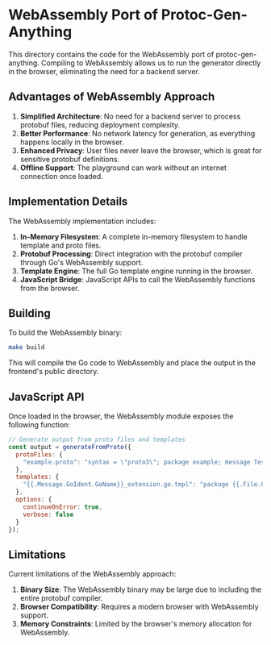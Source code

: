 # WebAssembly Port of Protoc-Gen-Anything

This directory contains the code for the WebAssembly port of protoc-gen-anything. Compiling to WebAssembly allows us to run the generator directly in the browser, eliminating the need for a backend server.

## Advantages of WebAssembly Approach

1. **Simplified Architecture**: No need for a backend server to process protobuf files, reducing deployment complexity.
2. **Better Performance**: No network latency for generation, as everything happens locally in the browser.
3. **Enhanced Privacy**: User files never leave the browser, which is great for sensitive protobuf definitions.
4. **Offline Support**: The playground can work without an internet connection once loaded.

## Implementation Details

The WebAssembly implementation includes:

1. **In-Memory Filesystem**: A complete in-memory filesystem to handle template and proto files.
2. **Protobuf Processing**: Direct integration with the protobuf compiler through Go's WebAssembly support.
3. **Template Engine**: The full Go template engine running in the browser.
4. **JavaScript Bridge**: JavaScript APIs to call the WebAssembly functions from the browser.

## Building

To build the WebAssembly binary:

```bash
make build
```

This will compile the Go code to WebAssembly and place the output in the frontend's public directory.

## JavaScript API

Once loaded in the browser, the WebAssembly module exposes the following function:

```javascript
// Generate output from proto files and templates
const output = generateFromProto({
  protoFiles: {
    "example.proto": "syntax = \"proto3\"; package example; message Test { string id = 1; }"
  },
  templates: {
    "{{.Message.GoIdent.GoName}}_extension.go.tmpl": "package {{.File.GoPackageName}}\n\nfunc (m *{{.Message.GoIdent.GoName}}) Foobar() {}"
  },
  options: {
    continueOnError: true,
    verbose: false
  }
});
```

## Limitations

Current limitations of the WebAssembly approach:

1. **Binary Size**: The WebAssembly binary may be large due to including the entire protobuf compiler.
2. **Browser Compatibility**: Requires a modern browser with WebAssembly support.
3. **Memory Constraints**: Limited by the browser's memory allocation for WebAssembly.